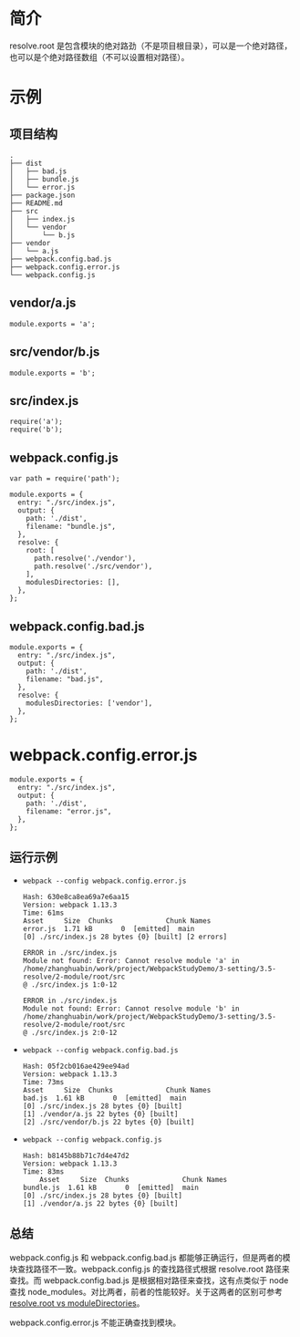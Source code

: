 # 简介
resolve.root 是包含模块的绝对路劲（不是项目根目录），可以是一个绝对路径，也可以是个绝对路径数组（不可以设置相对路径）。

# 示例
## 项目结构
```
.
├── dist
│   ├── bad.js
│   ├── bundle.js
│   └── error.js
├── package.json
├── README.md
├── src
│   ├── index.js
│   └── vendor
│       └── b.js
├── vendor
│   └── a.js
├── webpack.config.bad.js
├── webpack.config.error.js
└── webpack.config.js
```

## vendor/a.js
```
module.exports = 'a';
```

## src/vendor/b.js
```
module.exports = 'b';
```


## src/index.js
```
require('a');
require('b');
```

## webpack.config.js
```
var path = require('path');

module.exports = {
  entry: "./src/index.js",
  output: {
    path: './dist',
    filename: "bundle.js",
  },
  resolve: {
    root: [
      path.resolve('./vendor'),
      path.resolve('./src/vendor'),
    ],
    modulesDirectories: [],
  },
};
```

## webpack.config.bad.js
```
module.exports = {
  entry: "./src/index.js",
  output: {
    path: './dist',
    filename: "bad.js",
  },
  resolve: {
    modulesDirectories: ['vendor'],
  },
};
```

# webpack.config.error.js
```
module.exports = {
  entry: "./src/index.js",
  output: {
    path: './dist',
    filename: "error.js",
  },
};
```

## 运行示例
- `webpack --config webpack.config.error.js`

    ```
    Hash: 630e8ca8ea69a7e6aa15
    Version: webpack 1.13.3
    Time: 61ms
    Asset     Size  Chunks             Chunk Names
    error.js  1.71 kB       0  [emitted]  main
    [0] ./src/index.js 28 bytes {0} [built] [2 errors]

    ERROR in ./src/index.js
    Module not found: Error: Cannot resolve module 'a' in /home/zhanghuabin/work/project/WebpackStudyDemo/3-setting/3.5-resolve/2-module/root/src
    @ ./src/index.js 1:0-12

    ERROR in ./src/index.js
    Module not found: Error: Cannot resolve module 'b' in /home/zhanghuabin/work/project/WebpackStudyDemo/3-setting/3.5-resolve/2-module/root/src
    @ ./src/index.js 2:0-12
    ```

- `webpack --config webpack.config.bad.js`

    ```
    Hash: 05f2cb016ae429ee94ad
    Version: webpack 1.13.3
    Time: 73ms
    Asset     Size  Chunks             Chunk Names
    bad.js  1.61 kB       0  [emitted]  main
    [0] ./src/index.js 28 bytes {0} [built]
    [1] ./vendor/a.js 22 bytes {0} [built]
    [2] ./src/vendor/b.js 22 bytes {0} [built]
    ```
    
- `webpack --config webpack.config.js`

    ```
    Hash: b8145b88b71c7d4e47d2
    Version: webpack 1.13.3
    Time: 83ms
        Asset     Size  Chunks             Chunk Names
    bundle.js  1.61 kB       0  [emitted]  main
    [0] ./src/index.js 28 bytes {0} [built]
    [1] ./vendor/a.js 22 bytes {0} [built]
    ```

## 总结
webpack.config.js 和 webpack.config.bad.js 都能够正确运行，但是两者的模块查找路径不一致。webpack.config.js 的查找路径式根据 resolve.root 路径来查找。而 webpack.config.bad.js 是根据相对路径来查找，这有点类似于 node 查找 node_modules。对比两者，前者的性能较好。关于这两者的区别可参考 [resolve.root vs moduleDirectories](https://github.com/webpack/webpack/issues/472#issuecomment-55706013)。

webpack.config.error.js 不能正确查找到模块。
